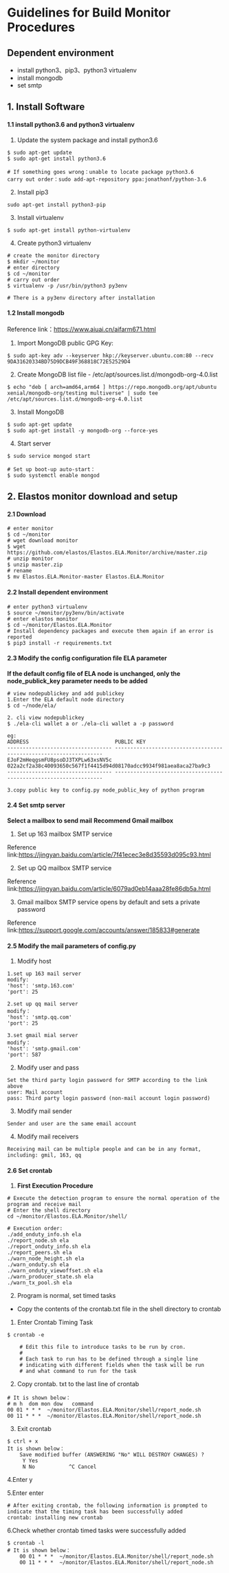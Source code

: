 

# Guidelines for Build Monitor Procedures

## Dependent environment

- install python3、pip3、python3 virtualenv
- install mongodb
- set smtp

## 1. Install Software

#### 1.1 install python3.6 and python3 virtualenv
    
1. Update the system package and install python3.6

```
$ sudo apt-get update
$ sudo apt-get install python3.6

# If something goes wrong：unable to locate package python3.6
carry out order：sudo add-apt-repository ppa:jonathonf/python-3.6

```
2. Install pip3

```
sudo apt-get install python3-pip
```
3. Install virtualenv

```
$ sudo apt-get install python-virtualenv

```
4. Create python3 virtualenv

```
# create the monitor directory
$ mkdir ~/monitor
# enter directory
$ cd ~/monitor
# carry out order
$ virtualenv -p /usr/bin/python3 py3env

# There is a py3env directory after installation

```
    
#### 1.2 Install mongodb   

Reference link：https://www.aiuai.cn/aifarm671.html

1. Import MongoDB public GPG Key:

```
$ sudo apt-key adv --keyserver hkp://keyserver.ubuntu.com:80 --recv 9DA31620334BD75D9DCB49F368818C72E52529D4
```

2. Create MongoDB list file - /etc/apt/sources.list.d/mongodb-org-4.0.list

```
$ echo "deb [ arch=amd64,arm64 ] https://repo.mongodb.org/apt/ubuntu xenial/mongodb-org/testing multiverse" | sudo tee /etc/apt/sources.list.d/mongodb-org-4.0.list
```

3. Install MongoDB

```
$ sudo apt-get update
$ sudo apt-get install -y mongodb-org --force-yes
```

4. Start server

```
$ sudo service mongod start 

# Set up boot-up auto-start：
$ sudo systemctl enable mongod
```

## 2. Elastos monitor download and setup

#### 2.1 Download 

```
# enter monitor 
$ cd ~/monitor
# wget download monitor
$ wget https://github.com/elastos/Elastos.ELA.Monitor/archive/master.zip
# unzip monitor
$ unzip master.zip
# rename
$ mv Elastos.ELA.Monitor-master Elastos.ELA.Monitor
```

#### 2.2 Install dependent environment

```
# enter python3 virtualenv
$ source ~/monitor/py3env/bin/activate
# enter elastos monitor
$ cd ~/monitor/Elastos.ELA.Monitor
# Install dependency packages and execute them again if an error is reported
$ pip3 install -r requirements.txt
```


#### 2.3 Modify the config configuration file ELA parameter

**If the default config file of ELA node is unchanged, only the node_publick_key parameter needs to be added**

```
# view nodepublickey and add publickey
1.Enter the ELA default node directory
$ cd ~/node/ela/

2. cli view nodepublickey
$ ./ela-cli wallet a or ./ela-cli wallet a -p password

eg:
ADDRESS                            PUBLIC KEY                                                        
---------------------------------- ------------------------------------------------------------------
EJoF2mHeqgsmFU8psoDJ3TXPLw63xsNV5c 022a2cf2a38c40093650c567f1f4415d94d08170adcc9934f981aea8aca27ba9c3
---------------------------------- ------------------------------------------------------------------

3.copy public key to config.py node_public_key of python program
```

#### 2.4 Set smtp server
**Select a mailbox to send mail**
**Recommend Gmail mailbox**

1. Set up 163 mailbox SMTP service

Reference link:https://jingyan.baidu.com/article/7f41ecec3e8d35593d095c93.html

2. Set up QQ mailbox SMTP service

Reference link:https://jingyan.baidu.com/article/6079ad0eb14aaa28fe86db5a.html
    
3. Gmail mailbox SMTP service opens by default and sets a private password

Reference link:https://support.google.com/accounts/answer/185833#generate

#### 2.5 Modify the mail parameters of config.py
1. Modify host

```
1.set up 163 mail server
modify:
'host': 'smtp.163.com'
'port': 25

2.set up qq mail server 
modify：
'host': 'smtp.qq.com'
'port': 25

3.set gmail mial server
modify：
'host': 'smtp.gmail.com'
'port': 587
```


2. Modify user and pass

```
Set the third party login password for SMTP according to the link above
user: Mail account
pass: Third party login password (non-mail account login password)
```

3. Modify mail sender

```
Sender and user are the same email account

```

4. Modify mail receivers

```
Receiving mail can be multiple people and can be in any format, including: gmil, 163, qq

```

#### 2.6 Set crontab

1. **First Execution Procedure**

```
# Execute the detection program to ensure the normal operation of the program and receive mail
# Enter the shell directory
cd ~/monitor/Elastos.ELA.Monitor/shell/

# Execution order:
./add_onduty_info.sh ela 
./report_node.sh ela       
./report_onduty_info.sh ela
./report_peers.sh ela      
./warn_node_height.sh ela
./warn_onduty.sh ela       
./warn_onduty_viewoffset.sh ela    
./warn_producer_state.sh ela      
./warn_tx_pool.sh ela
```

2. Program is normal, set timed tasks

- Copy the contents of the crontab.txt file in the shell directory to crontab

1. Enter Crontab Timing Task

```
$ crontab -e

    # Edit this file to introduce tasks to be run by cron.
    #
    # Each task to run has to be defined through a single line
    # indicating with different fields when the task will be run
    # and what command to run for the task
```

2. Copy crontab. txt to the last line of crontab

```
# It is shown below：
# m h  dom mon dow   command
00 01 * * *  ~/monitor/Elastos.ELA.Monitor/shell/report_node.sh
00 11 * * *  ~/monitor/Elastos.ELA.Monitor/shell/report_node.sh
```

3. Exit crontab

```
$ ctrl + x
It is shown below：
    Save modified buffer (ANSWERING "No" WILL DESTROY CHANGES) ?
     Y Yes
     N No           ^C Cancel
```

4.Enter y 

5.Enter enter

```
# After exiting crontab, the following information is prompted to indicate that the timing task has been successfully added
crontab: installing new crontab
```

6.Check whether crontab timed tasks were successfully added

```
$ crontab -l
# It is shown below：
    00 01 * * *  ~/monitor/Elastos.ELA.Monitor/shell/report_node.sh
    00 11 * * *  ~/monitor/Elastos.ELA.Monitor/shell/report_node.sh
```

